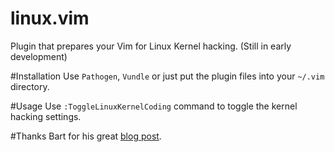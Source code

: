 # linux.vim

Plugin that prepares your Vim for Linux Kernel hacking. (Still in early development)


#Installation
Use `Pathogen`, `Vundle` or just put the plugin files into your `~/.vim` directory.


#Usage
Use `:ToggleLinuxKernelCoding` command to toggle the kernel hacking settings.


#Thanks
Bart for his great [blog post][blog_ref].



[blog_ref]:http://www.jukie.net/bart/blog/vim-and-linux-coding-style
